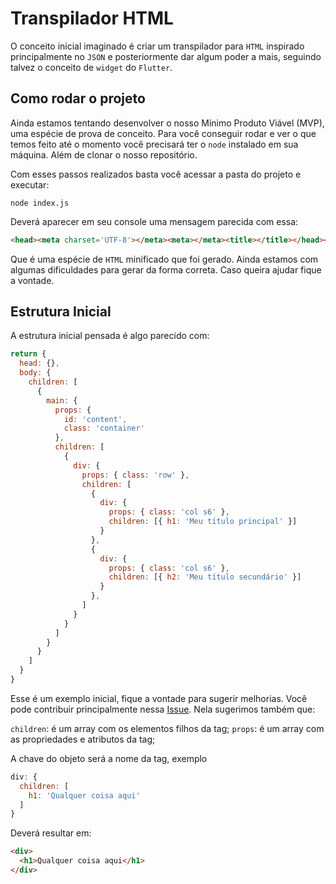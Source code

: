 # Transpilador HTML
O conceito inicial imaginado é criar um transpilador para `HTML` inspirado principalmente no `JSON` e posteriormente dar algum poder a mais, seguindo talvez o conceito de `widget` do `Flutter`.


## Como rodar o projeto
Ainda estamos tentando desenvolver o nosso Mínimo Produto Viável (MVP), uma espécie de prova de conceito. Para você conseguir rodar e ver o que temos feito até o momento você precisará ter o `node` instalado em sua máquina. Além de clonar o nosso repositório.

Com esses passos realizados basta você acessar a pasta do projeto e executar:

```shell
node index.js
```
Deverá aparecer em seu console uma mensagem parecida com essa:
```html
<head><meta charset='UTF-8'></meta><meta></meta><title></title></head><body><main id='content' class='container'></main></body>
```
Que é uma espécie de `HTML` minificado que foi gerado. Ainda estamos com algumas dificuldades para gerar da forma correta. Caso queira ajudar fique a vontade.


## Estrutura Inicial
A estrutura inicial pensada é algo parecido com:

```js
return {
  head: {},
  body: {
    children: [
      {
        main: {
          props: {
            id: 'content',
            class: 'container'
          },
          children: [
            {
              div: {
                props: { class: 'row' },
                children: [
                  {
                    div: {
                      props: { class: 'col s6' },
                      children: [{ h1: 'Meu título principal' }]
                    }
                  },
                  {
                    div: {
                      props: { class: 'col s6' },
                      children: [{ h2: 'Meu título secundário' }]
                    }
                  },
                ]
              }
            }
          ]
        }
      }
    ]
  }
}
```

Esse é um exemplo inicial, fique a vontade para sugerir melhorias. Você pode contribuir principalmente nessa [Issue](https://github.com/eduardosoareszup/html-super/issues/1). Nela sugerimos também que:

`children`: é um array com os elementos filhos da tag;
`props`: é um array com as propriedades e atributos da tag;

A chave do objeto será a nome da tag, exemplo

```js
div: {
  children: [
    h1: 'Qualquer coisa aqui'
  ]
}
```
Deverá resultar em:
```html
<div>
  <h1>Qualquer coisa aqui</h1>
</div>
```
